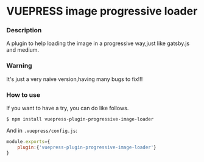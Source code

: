 # VUEPRESS image progressive loader

### Description

A plugin to help loading the image in a progressive way,just like gatsby.js and medium.

### Warning

It's just a very naive version,having many bugs to fix!!!

### How to use

If you want to have a try, you can do like follows.

```shell
$ npm install vuepress-plugin-progressive-image-loader
```

And in `.vuepress/config.js`:

```js
module.exports={
    plugin:{'vuepress-plugin-progressive-image-loader'}
}
```
